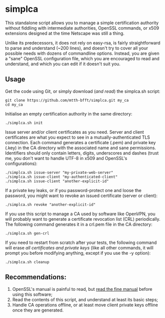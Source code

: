 # simplca

This standalone script allows you to manage a simple certification authority without
fiddling with intermediate authorities, OpenSSL commands, or x509 extensions designed
at the time Netscape was still a thing.

Unlike its predecessors, it does not rely on easy-rsa, is fairly straightforward to
parse and understand (~200 lines), and doesn't try to cover all your possible needs
with dozens of commandline options. Instead, you are given a "sane" OpenSSL
configuration file, which you are encouraged to read and understand, and which you
can edit if it doesn't suit you.

## Usage

Get the code using Git, or simply download (*and read*) the simplca.sh script:

    git clone https://github.com/mtth-bfft/simplca.git my_ca
    cd my_ca

Initialise an empty certification authority in the same directory:

    ./simplca.sh init

Issue server and/or client certificates as you need. Server and client certificates are
what you expect to see in a mutually-authenticated TLS connection. Each command
generates a certificate (.pem) and private key (.key) in the CA directory with the
associated name and sane permissions. Identifiers should only contain letters, digits,
underscores and dashes (trust me, you don't want to handle UTF-8 in x509 and
OpenSSL's configurations):

    ./simplca.sh issue-server "my-private-web-server"
    ./simplca.sh issue-client "my-authenticated-client"
    ./simplca.sh issue-client "another-explicit-id"

If a private key leaks, or if you password-protect one and loose the
password, you might want to revoke an issued certificate (server or client):

    ./simplca.sh revoke "another-explicit-id"

If you use this script to manage a CA used by software like OpenVPN, you will probably
want to generate a certificate revocation list (CRL) periodically. The following
command generates it in a crl.pem file in the CA directory:

    ./simplca.sh gen-crl

If you need to restart from scratch after your tests, the following command will erase
*all certificates and private keys* (like all other commands, it will prompt you
before modifying anything, except if you use the -y option):

    ./simplca.sh cleanup

## Recommendations:

1. OpenSSL's manual is painful to read, but [read the fine manual](https://www.feistyduck.com/books/openssl-cookbook/)
   before using this software;
2. Read the contents of this script, and understand at least its basic steps;
3. Handle CA operations offline, or at least move client private keys offline once
   they are generated.

